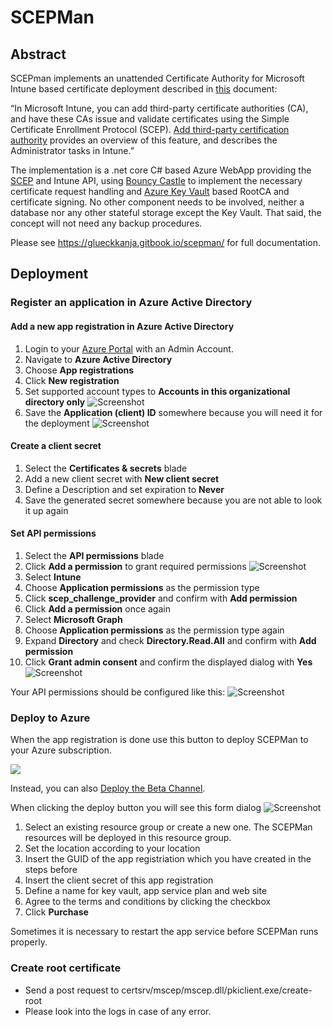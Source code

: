 # SCEPMan
## Abstract
SCEPman implements an unattended Certificate Authority for Microsoft Intune based certificate deployment described in [this](https://docs.microsoft.com/en-us/intune/scep-libraries-apis) document:

“In Microsoft Intune, you can add third-party certificate authorities (CA), and have these CAs issue and validate certificates using the Simple Certificate Enrollment Protocol (SCEP). [Add third-party certification authority](https://docs.microsoft.com/en-us/intune/certificate-authority-add-scep-overview) provides an overview of this feature, and describes the Administrator tasks in Intune.”

The implementation is a .net core C# based Azure WebApp providing the [SCEP](https://tools.ietf.org/html/draft-gutmann-scep-13) and Intune API, using [Bouncy Castle](https://www.bouncycastle.org) to implement the necessary certificate request handling and [Azure Key Vault](https://docs.microsoft.com/en-us/rest/api/keyvault/) based RootCA and certificate signing. No other component needs to be involved, neither a database nor any other stateful storage except the Key Vault. That said, the concept will not need any backup procedures.
  
Please see https://glueckkanja.gitbook.io/scepman/ for full documentation.
  
## Deployment
### Register an application in Azure Active Directory

#### Add a new app registration in Azure Active Directory
1. Login to your [Azure Portal](http://portal.azure.com/) with an Admin Account.
2. Navigate to **Azure Active Directory**
3. Choose **App registrations**
4. Click **New registration**
5. Set supported account types to **Accounts in this organizational directory only**
![Screenshot](./docs/images/1.png)
6. Save the **Application (client) ID** somewhere because you will need it for the deployment
![Screenshot](./docs/images/7.png)

#### Create a client secret
1. Select the **Certificates & secrets** blade
2. Add a new client secret with **New client secret**
3. Define a Description and set expiration to **Never**
4. Save the generated secret somewhere because you are not able to look it up again

#### Set API permissions
1. Select the **API permissions** blade
2. Click **Add a permission** to grant required permissions
![Screenshot](./docs/images/4.png)
3. Select **Intune** 
4. Choose **Application permissions** as the permission type
5. Click **scep_challenge_provider** and confirm with **Add permission**
6. Click **Add a permission** once again
7. Select **Microsoft Graph**
8. Choose **Application permissions** as the permission type again
9. Expand **Directory** and check **Directory.Read.All** and confirm with **Add permission**
10. Click **Grant admin consent** and confirm the displayed dialog with **Yes**
![Screenshot](./docs/images/5.png)

Your API permissions should be configured like this:
![Screenshot](./docs/images/6.png)

### Deploy to Azure

When the app registration is done use this button to deploy SCEPMan to your Azure subscription.

<a href="https://portal.azure.com/#create/Microsoft.Template/uri/https%3A%2F%2Fraw.githubusercontent.com%2Friechsteinertech%2Fgk-scepman%2Fmaster%2Fazuredeploy.json" target="_blank">
    <img src="http://azuredeploy.net/deploybutton.png"/>
</a>

Instead, you can also <a href="https://portal.azure.com/#create/Microsoft.Template/uri/https%3A%2F%2Fraw.githubusercontent.com%riechsteinertech%2Fgk-scepman%2Fmaster%2Fazuredeploy-beta.json" target="_blank">Deploy the Beta Channel</a>.

When clicking the deploy button you will see this form dialog
![Screenshot](./docs/images/8.png)
1. Select an existing resource group or create a new one. The SCEPMan resources will be deployed in this resource group.
2. Set the location according to your location
3. Insert the GUID of the app registriation which you have created in the steps before
4. Insert the client secret of this app registration
5. Define a name for key vault, app service plan and web site
6. Agree to the terms and conditions by clicking the checkbox
7. Click **Purchase**

Sometimes it is necessary to restart the app service before SCEPMan runs properly.

### Create root certificate

* Send a post request to certsrv/mscep/mscep.dll/pkiclient.exe/create-root
* Please look into the logs in case of any error.
